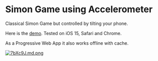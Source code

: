 # Simon Game using Accelerometer

Classical Simon Game but controlled by tilting your phone.

Here is the [demo](https://nervous-cori-a5f21b.netlify.app/). Tested on iOS 15, Safari and Chrome.

As a Progressive Web App it also works offline with cache.

[![7bXc9J.md.png](https://s4.ax1x.com/2022/01/26/7bXc9J.md.png)](https://imgtu.com/i/7bXc9J)
